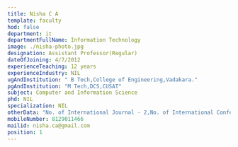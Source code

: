 ```yaml
---
title: Nisha C A
template: faculty
hod: false
department: it
departmentFullName: Information Technology
image: ./nisha-photo.jpg
designation: Assistant Professor(Regular)
dateOfJoining: 4/7/2012
experienceTeaching: 12 years
experienceIndustry: NIL
ugAndInstitution: " B Tech,College of Engineering,Vadakara."
pgAndInstitution: "M Tech,DCS,CUSAT"
subject: Computer and Information Science
phd: NIL
specialization: NIL
otherData: "No. of International Journal - 2,No. of International Conferences - 1"
mobileNumber: 8129011466
mailid: nisha.ca@gmail.com
position: 1
---
```

